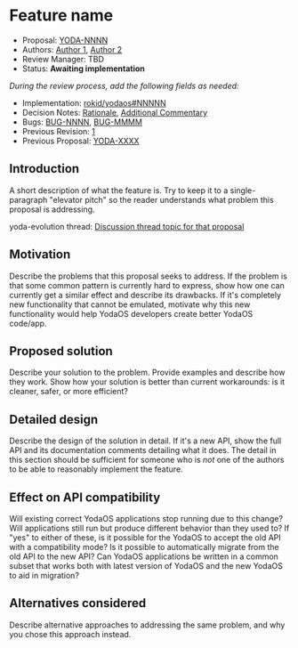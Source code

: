# Feature name

* Proposal: [YODA-NNNN](NNNN-filename.md)
* Authors: [Author 1](https://github.com/yodadev), [Author 2](https://github.com/yodadev)
* Review Manager: TBD
* Status: **Awaiting implementation**

*During the review process, add the following fields as needed:*

* Implementation: [rokid/yodaos#NNNNN](https://github.com/rokid/yodaos/pull/NNNNN)
* Decision Notes: [Rationale](https://forums.yodaos.org/), [Additional Commentary](https://forums.yodaos.org/)
* Bugs: [BUG-NNNN](https://bugs.yodaos.org/browse/BUG-NNNN), [BUG-MMMM](https://bugs.yodaos.org/browse/BUG-MMMM)
* Previous Revision: [1](https://github.com/rokid/yoda-evolution/blob/...commit-ID.../proposals/NNNN-filename.md)
* Previous Proposal: [YODA-XXXX](XXXX-filename.md)

## Introduction

A short description of what the feature is. Try to keep it to a
single-paragraph "elevator pitch" so the reader understands what
problem this proposal is addressing.

yoda-evolution thread: [Discussion thread topic for that proposal](https://forums.yodaos.org/)

## Motivation

Describe the problems that this proposal seeks to address. If the
problem is that some common pattern is currently hard to express, show
how one can currently get a similar effect and describe its
drawbacks. If it's completely new functionality that cannot be
emulated, motivate why this new functionality would help YodaOS
developers create better YodaOS code/app.

## Proposed solution

Describe your solution to the problem. Provide examples and describe
how they work. Show how your solution is better than current
workarounds: is it cleaner, safer, or more efficient?

## Detailed design

Describe the design of the solution in detail. If it's a new API,
show the full API and its documentation comments detailing what
it does. The detail in this section should be sufficient for
someone who is *not* one of the authors to be able to reasonably
implement the feature.

## Effect on API compatibility

Will existing correct YodaOS applications stop running due to this
change? Will applications still run but produce different behavior
than they used to? If "yes" to either of these, is it possible for
the YodaOS to accept the old API with a compatibility mode? Is it
possible to automatically migrate from the old API to the new API?
Can YodaOS applications be written in a common subset that works
both with latest version of YodaOS and the new YodaOS to aid in
migration?

## Alternatives considered

Describe alternative approaches to addressing the same problem, and
why you chose this approach instead.
